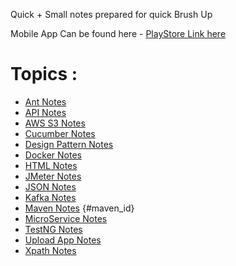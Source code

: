 Quick + Small notes prepared for quick Brush Up

Mobile App Can be found here - [PlayStore Link here](https://play.google.com/store/apps/details?id=com.thecommonguy.the_common_notes)

# Topics :
  - [Ant Notes](Ant%20Notes.html)
  - [API Notes](API%20Notes.html)
  - [AWS S3 Notes](AWS%20S3%20Notes.html)
  - [Cucumber Notes](Cucumber%20Notes.html)
  - [Design Pattern Notes](Design%20Pattern%20Notes.html)
  - [Docker Notes](Docker%20Notes.html)
  - [HTML Notes](HTML%20Notes.html)
  - [JMeter Notes](JMeter%20Notes.html)
  - [JSON Notes](JSON%20Notes.html)
  - [Kafka Notes](Kafka%20Notes.html)
  - [Maven Notes](Maven%20Notes.html "Maven Notes") {#maven_id}
  - [MicroService Notes](MicroService%20Notes.html)
  - [TestNG Notes](TestNG%20Notes.html)
  - [Upload App Notes](Upload%20App%20Notes.html)
  - [Xpath Notes](XPath%20Notes.html)


